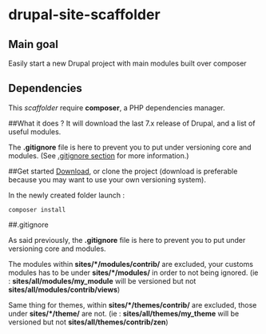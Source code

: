 # drupal-site-scaffolder

## Main goal
Easily start a new Drupal project with main modules built over composer

## Dependencies
This *scaffolder* require **composer**, a PHP dependencies manager.


##What it does ?
It will download the last 7.x release of Drupal, and a list of useful modules.

The **.gitignore** file is here to prevent you to put under versioning core and 
modules. (See [.gitignore section](#.gitignore) for more information.)



##Get started
[Download](https://github.com/kgaut/drupal-site-scaffolder/archive/7.x-1.x.zip), 
or clone the project (download is preferable because you may want to use your 
own versioning system).

In the newly created folder launch :  

```composer install```

##.gitignore

As said previously, the **.gitignore** file is here to prevent you to put under 
versioning core and modules. 

The modules within **sites/\*/modules/contrib/** are excluded, your customs 
modules has to be under **sites/\*/modules/** in order to not being ignored. 
(ie : **sites/all/modules/my_module** will be versioned but not 
**sites/all/modules/contrib/views**)

Same thing for themes, within **sites/\*/themes/contrib/** are excluded, those 
under **sites/\*/theme/** are not. 
(ie : **sites/all/themes/my_theme** will be versioned but not 
**sites/all/themes/contrib/zen**)